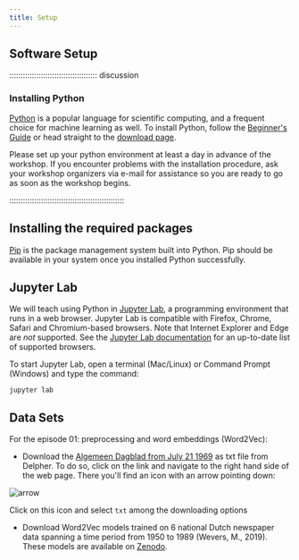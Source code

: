 ```yaml
---
title: Setup
---
```


## Software Setup

::::::::::::::::::::::::::::::::::::::: discussion

### Installing Python

[Python](https://python.org) is a popular language for scientific computing, and a frequent choice
for machine learning as well.
To install Python, follow the [Beginner's Guide](https://wiki.python.org/moin/BeginnersGuide/Download) or head straight to the [download page](https://www.python.org/downloads/).

Please set up your python environment at least a day in advance of the workshop.
If you encounter problems with the installation procedure, ask your workshop organizers via e-mail for assistance so
you are ready to go as soon as the workshop begins.

:::::::::::::::::::::::::::::::::::::::::::::::::::

## Installing the required packages

[Pip](https://pip.pypa.io/en/stable/) is the package management system built into Python.
Pip should be available in your system once you installed Python successfully.

## Jupyter Lab

We will teach using Python in [Jupyter Lab](http://jupyter.org/), a programming environment that runs in a web browser.
Jupyter Lab is compatible with Firefox, Chrome, Safari and Chromium-based browsers.
Note that Internet Explorer and Edge are *not* supported.
See the [Jupyter Lab documentation](https://jupyterlab.readthedocs.io/en/latest/getting_started/accessibility.html#compatibility-with-browsers-and-assistive-technology) for an up-to-date list of supported browsers.

To start Jupyter Lab, open a terminal (Mac/Linux) or Command Prompt (Windows) and type the command:

```shell
jupyter lab
```

## Data Sets


<!--
FIXME: place any data you want learners to use in `episodes/data` and then use
       a relative link ( [data zip file](data/lesson-data.zip) ) to provide a
       link to it, replacing the example.com link.
-->

For the episode 01: preprocessing and word embeddings (Word2Vec):

- Download the [Algemeen Dagblad from July 21 1969](https://www.delpher.nl/nl/kranten/view?coll=ddd&query=&cql%5B%5D=%28date+_gte_+%2220-07-1969%22%29&redirect=true&sortfield=date&resultscoll=dddtitel&identifier=KBPERS01:002846018:mpeg21&rowid=3) as txt file from Delpher. To do so, click on the link and navigate to the right hand side of the web page. There you'll find an icon with an arrow pointing down:

![arrow]('https://github.com/esciencecenter-digital-skills/Natural-language-processing/blob/main/learners/fig/setup_download_arrow.png')

Click on this icon and select `txt` among the downloading options


- Download Word2Vec models trained on 6 national Dutch newspaper data spanning a time period from 1950 to 1989 (Wevers, M., 2019). These models are available on [Zenodo](https://zenodo.org/records/3237380).

